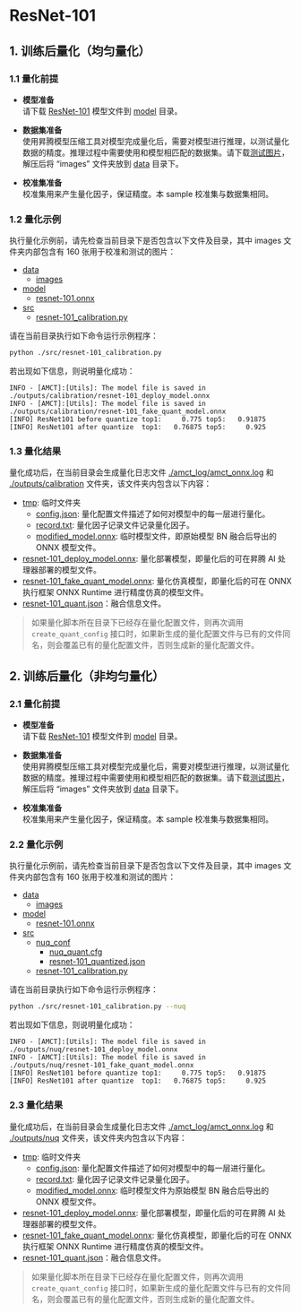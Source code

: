 # ResNet-101

## 1. 训练后量化（均匀量化）

### 1.1 量化前提

+ **模型准备**  
请下载 [ResNet-101](https://modelzoo-train-atc.obs.cn-north-4.myhuaweicloud.com/003_Atc_Models/AE/ATC%20Model/resnet-101_nuq/resnet-101.onnx) 模型文件到 [model](./model/) 目录。

+ **数据集准备**  
使用昇腾模型压缩工具对模型完成量化后，需要对模型进行推理，以测试量化数据的精度。推理过程中需要使用和模型相匹配的数据集。请下载[测试图片](https://modelzoo-train-atc.obs.cn-north-4.myhuaweicloud.com/003_Atc_Models/AE/ATC%20Model/resnet-101_nuq/images.zip)，解压后将 “images” 文件夹放到 [data](./data/) 目录下。

+ **校准集准备**  
校准集用来产生量化因子，保证精度。本 sample 校准集与数据集相同。

### 1.2 量化示例

执行量化示例前，请先检查当前目录下是否包含以下文件及目录，其中 images 文件夹内部包含有 160 张用于校准和测试的图片：

+ [data](./data/)
  + [images](./data/images/)
+ [model](./model/)
  + [resnet-101.onnx](./model/resnet-101.onnx)
+ [src](./src/)
  + [resnet-101_calibration.py](./src/resnet-101_calibration.py)

请在当前目录执行如下命令运行示例程序：

```bash
python ./src/resnet-101_calibration.py
```

若出现如下信息，则说明量化成功：

```none
INFO - [AMCT]:[Utils]: The model file is saved in ./outputs/calibration/resnet-101_deploy_model.onnx
INFO - [AMCT]:[Utils]: The model file is saved in ./outputs/calibration/resnet-101_fake_quant_model.onnx
[INFO] ResNet101 before quantize top1:     0.775 top5:   0.91875
[INFO] ResNet101 after quantize  top1:   0.76875 top5:     0.925
```

### 1.3 量化结果

量化成功后，在当前目录会生成量化日志文件 [./amct_log/amct_onnx.log](./amct_log/amct_onnx.log) 和 [./outputs/calibration](./outputs/calibration/) 文件夹，该文件夹内包含以下内容：

+ [tmp](./outputs/calibration/tmp/): 临时文件夹
  + [config.json](./outputs/calibration/tmp/config.json): 量化配置文件描述了如何对模型中的每一层进行量化。
  + [record.txt](./outputs/calibration/tmp/record.txt): 量化因子记录文件记录量化因子。 
  + [modified_model.onnx](./outputs/calibration/tmp/modified_model.onnx): 临时模型文件，即原始模型 BN 融合后导出的 ONNX 模型文件。
+ [resnet-101_deploy_model.onnx](./outputs/calibration/resnet-101_deploy_model.onnx): 量化部署模型，即量化后的可在昇腾 AI 处理器部署的模型文件。
+ [resnet-101_fake_quant_model.onnx](./outputs/calibration/resnet-101_fake_quant_model.onnx): 量化仿真模型，即量化后的可在 ONNX 执行框架 ONNX Runtime 进行精度仿真的模型文件。
+ [resnet-101_quant.json](./outputs/calibration/resnet-101_quant.json)：融合信息文件。

> 如果量化脚本所在目录下已经存在量化配置文件，则再次调用 `create_quant_config` 接口时，如果新生成的量化配置文件与已有的文件同名，则会覆盖已有的量化配置文件，否则生成新的量化配置文件。

## 2. 训练后量化（非均匀量化）

### 2.1 量化前提

+ **模型准备**  
请下载 [ResNet-101](https://modelzoo-train-atc.obs.cn-north-4.myhuaweicloud.com/003_Atc_Models/AE/ATC%20Model/resnet-101_nuq/resnet-101.onnx) 模型文件到 [model](./model/) 目录。

+ **数据集准备**  
使用昇腾模型压缩工具对模型完成量化后，需要对模型进行推理，以测试量化数据的精度。推理过程中需要使用和模型相匹配的数据集。请下载[测试图片](https://modelzoo-train-atc.obs.cn-north-4.myhuaweicloud.com/003_Atc_Models/AE/ATC%20Model/resnet-101_nuq/images.zip)，解压后将 “images” 文件夹放到 [data](./data/) 目录下。

+ **校准集准备**  
校准集用来产生量化因子，保证精度。本 sample 校准集与数据集相同。

### 2.2 量化示例

执行量化示例前，请先检查当前目录下是否包含以下文件及目录，其中 images 文件夹内部包含有 160 张用于校准和测试的图片：

+ [data](./data/)
  + [images](./data/images/)
+ [model](./model/)
  + [resnet-101.onnx](./model/resnet-101.onnx)
+ [src](./src/)
  + [nuq_conf](./src/nuq_conf/)
    + [nuq_quant.cfg](./src/nuq_conf/nuq_quant.cfg)
    + [resnet-101_quantized.json](./src/nuq_conf/resnet-101_quantized.json)
  + [resnet-101_calibration.py](./src/resnet-101_calibration.py)

请在当前目录执行如下命令运行示例程序：

```bash
python ./src/resnet-101_calibration.py --nuq
```

若出现如下信息，则说明量化成功：

```none
INFO - [AMCT]:[Utils]: The model file is saved in ./outputs/nuq/resnet-101_deploy_model.onnx
INFO - [AMCT]:[Utils]: The model file is saved in ./outputs/nuq/resnet-101_fake_quant_model.onnx
[INFO] ResNet101 before quantize top1:     0.775 top5:   0.91875
[INFO] ResNet101 after quantize  top1:   0.76875 top5:     0.925
```

### 2.3 量化结果

量化成功后，在当前目录会生成量化日志文件 [./amct_log/amct_onnx.log](./amct_log/amct_onnx.log) 和 [./outputs/nuq](./outputs/nuq/) 文件夹，该文件夹内包含以下内容：

+ [tmp](./outputs/nuq/tmp/): 临时文件夹
  + [config.json](./outputs/nuq/tmp/config.json): 量化配置文件描述了如何对模型中的每一层进行量化。
  + [record.txt](./outputs/nuq/tmp/record.txt): 量化因子记录文件记录量化因子。
  + [modified_model.onnx](./outputs/nuq/tmp/modified_model.onnx): 临时模型文件为原始模型 BN 融合后导出的 ONNX 模型文件。
+ [resnet-101_deploy_model.onnx](./outputs/nuq/resnet-101_deploy_model.onnx): 量化部署模型，即量化后的可在昇腾 AI 处理器部署的模型文件。
+ [resnet-101_fake_quant_model.onnx](./outputs/nuq/resnet-101_fake_quant_model.onnx): 量化仿真模型，即量化后的可在 ONNX 执行框架 ONNX Runtime 进行精度仿真的模型文件。
+ [resnet-101_quant.json](./outputs/calibration/resnet-101_quant.json)：融合信息文件。

> 如果量化脚本所在目录下已经存在量化配置文件，则再次调用 `create_quant_config` 接口时，如果新生成的量化配置文件与已有的文件同名，则会覆盖已有的量化配置文件，否则生成新的量化配置文件。
